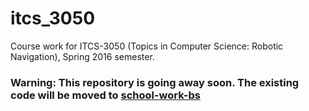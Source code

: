 # itcs_3050

Course work for ITCS-3050 (Topics in Computer Science: Robotic Navigation), Spring 2016 semester.

### Warning: This repository is going away soon. The existing code will be moved to [school-work-bs](https://github.com/slabby-tackler/school-work-bs)
